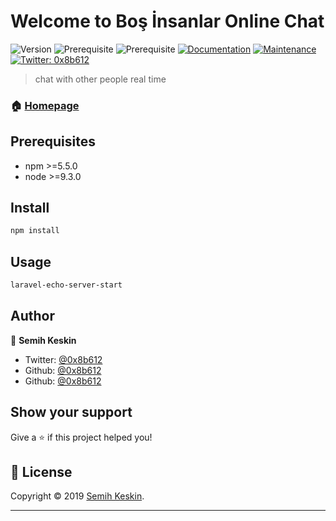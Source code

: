 # Welcome to Boş İnsanlar Online Chat
![Version](https://img.shields.io/badge/version-0.0.1-blue.svg?cacheSeconds=2592000)
![Prerequisite](https://img.shields.io/badge/npm-%3E%3D5.5.0-blue.svg)
![Prerequisite](https://img.shields.io/badge/node-%3E%3D9.3.0-blue.svg)
[![Documentation](https://img.shields.io/badge/documentation-yes-brightgreen.svg)](https://github.com/kefranabg/readme-md-generator#readme)
[![Maintenance](https://img.shields.io/badge/Maintained%3F-yes-green.svg)](https://github.com/kefranabg/readme-md-generator/graphs/commit-activity)
[![Twitter: 0x8b612](https://img.shields.io/twitter/follow/0x8b612.svg?style=social)](https://twitter.com/0x8b612)

> chat with other people real time

### 🏠 [Homepage](https://github.com/0x8b612/laravel-online-chat-websocket)

## Prerequisites

- npm >=5.5.0
- node >=9.3.0

## Install

```sh
npm install
```

## Usage

```sh
laravel-echo-server-start
```

## Author

👤 **Semih Keskin**

* Twitter: [@0x8b612](https://twitter.com/0x8b612)
* Github: [@0x8b612](https://github.com/0x8b612)
* Github: [@0x8b612](https://gitlab.com/0x8b612)

## Show your support

Give a ⭐️ if this project helped you!


## 📝 License

Copyright © 2019 [Semih Keskin](https://github.com/0x8b612).

***
